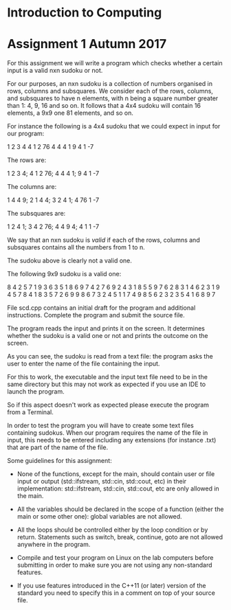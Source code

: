 Introduction to Computing
=========================
Assignment 1 Autumn 2017
=========================

For this assignment we will write a program which checks whether
a certain input is a valid nxn sudoku or not. 

For our purposes, an nxn sudoku is a collection of numbers
organised in rows, columns and subsquares. We consider each of the rows,
columns, and subsquares to have n elements, with n being a square number
greater than 1: 4, 9, 16 and so on. It follows that a 4x4 sudoku 
will contain 16 elements, a 9x9 one 81 elements, and so on. 

For instance the following is a 4x4 sudoku that we could expect 
in input for our program:

1 2 3 4
4 1 2 76
4 4 4 1
9 4 1 -7

The rows are:

1 2 3 4; 4 1 2 76; 4 4 4 1; 9 4 1 -7

The columns are:

1 4 4 9; 2 1 4 4; 3 2 4 1; 4 76 1 -7

The subsquares are:

1 2 4 1; 3 4 2 76; 4 4 9 4; 4 1 1 -7

We say that an nxn sudoku is _valid_ if each of the rows, columns
and subsquares contains all the numbers from 1 to n.

The sudoku above is clearly not a valid one. 

The following 9x9 sudoku is a valid one:

8 4 2 5 7 1 9 3 6 
3 5 1 8 6 9 7 4 2
7 6 9 2 4 3 1 8 5
5 9 7 6 2 8 3 1 4
6 2 3 1 9 4 5 7 8
4 1 8 3 5 7 2 6 9
9 8 6 7 3 2 4 5 1
1 7 4 9 8 5 6 2 3
2 3 5 4 1 6 8 9 7 

File scd.cpp contains an initial draft for the program and
additional instructions. Complete the program and submit
the source file.

The program reads the input and prints it on the screen. It
determines whether the sudoku is a valid one or not and prints
the outcome on the screen. 

As you can see, the sudoku is read from a text file: the program
asks the user to enter the name of the file containing the input.

For this to work, the executable and the input text file need to
be in the same directory but this may not work as expected if
you use an IDE to launch the program. 

So if this aspect doesn't work as expected please execute the
program from a Terminal.

In order to test the program you will have to create some text
files containing sudokus. When our program requires the name of
the file in input, this needs to be entered including any
extensions (for instance .txt) that are part of the name of the
file. 

Some guidelines for this assignment:

- None of the functions, except for the main, should contain user
or file input or output (std::ifstream, std::cin, std::cout,
etc) in their implementation: std::ifstream, std::cin,
std::cout, etc are only allowed in the main. 

- All the variables should be declared in the scope of a function
(either the main or some other one): global variables are not
allowed.

- All the loops should be controlled either by the loop condition
or by return. Statements such as switch, break, continue, goto
are not allowed anywhere in the program.

- Compile and test your program on Linux on the lab computers before 
submitting in order to make sure you are not using any non-standard features. 

- If you use features introduced in the C++11 (or later) version of the standard 
you need to specify this in a comment on top of your source file. 